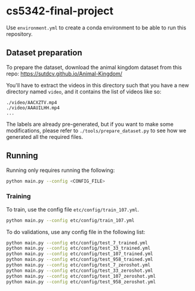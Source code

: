 # cs5342-final-project

Use `environment.yml` to create a conda environment to be able to run this repository.

## Dataset preparation

To prepare the dataset, download the animal kingdom dataset from this repo: https://sutdcv.github.io/Animal-Kingdom/

You'll have to extract the videos in this directory such that you have a new directory named `video`, and it contains the list of videos like so:
```
./video/AACXZTV.mp4
./video/AAAUILHH.mp4
...
```

The labels are already pre-generated, but if you want to make some modifications, please refer to `./tools/prepare_dataset.py` to see how we generated all the required files.

## Running

Running only requires running the following:
```bash
python main.py --config <CONFIG_FILE>
```

### Training

To train, use the config file `etc/config/train_107.yml`.

```bash
python main.py --config etc/config/train_107.yml
```

To do validations, use any config file in the following list:

```bash
python main.py --config etc/config/test_7_trained.yml
python main.py --config etc/config/test_33_trained.yml
python main.py --config etc/config/test_107_trained.yml
python main.py --config etc/config/test_958_trained.yml
python main.py --config etc/config/test_7_zeroshot.yml
python main.py --config etc/config/test_33_zeroshot.yml
python main.py --config etc/config/test_107_zeroshot.yml
python main.py --config etc/config/test_958_zeroshot.yml
```